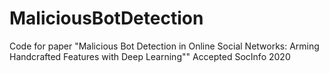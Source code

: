 # MaliciousBotDetection
Code for paper
"Malicious Bot Detection in Online Social Networks: Arming Handcrafted Features with Deep Learning""
Accepted SocInfo 2020
